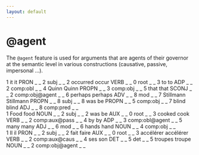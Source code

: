 ```yaml
---
layout: default
---
```


# **@agent**

The `@agent` feature is used for arguments that are agents of their governor at the semantic level in various constructions (causative, passive, impersonal ...).

<div>
<conll>
1	it	it	PRON	_	_	2	subj	_	_
2	occurred	occur	VERB	_	_	0	root	_	_
3	to	to	ADP	_	_	2	comp:obl	_	_
4	Quinn	Quinn	PROPN	_	_	3	comp:obj	_	_
5	that	that	SCONJ	_	_	2	comp:obj@agent	_	_
6	perhaps	perhaps	ADV	_	_	8	mod	_	_
7	Stillmann	Stillmann	PROPN	_	_	8	subj	_	_
8	was	be	PROPN	_	_	5	comp:obj	_	_
7	blind	blind	ADJ	_	_	8	comp:pred	_	_
</conll>
</div>

<div>
<conll>
1	Food	food	NOUN	_	_	2	subj	_	_
2	was	be	AUX	_	_	0	root	_	_
3	cooked	cook	VERB	_	_	2	comp:aux@pass	_	_
4	by	by	ADP	_	_	3	comp:obl@agent	_	_
5	many	many	ADJ	_	_	6	mod	_	_
6	hands	hand	NOUN	_	_	4	comp:obj	_	_
</conll>
</div>

<div>
<conll>
1	Il	il	PRON	_	_	2	subj	_	_
2	fait	faire	AUX	_	_	0	root	_	_
3	accélérer	accélérer	VERB	_	_	2	comp:aux@caus	_	_
4	ses	son	DET	_	_	5	det	_	_
5	troupes	troupe	NOUN	_	_	2	comp:obj@agent	_	_
</conll>
</div>


